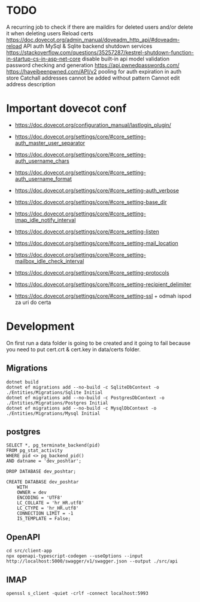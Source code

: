 # TODO

A recurring job to check if there are maildirs for deleted users and/or delete it when deleting users
Reload certs https://doc.dovecot.org/admin_manual/doveadm_http_api/#doveadm-reload
API auth
MySql & Sqlite backend
shutdown services https://stackoverflow.com/questions/35257287/kestrel-shutdown-function-in-startup-cs-in-asp-net-core
disable built-in api model validation
password checking and generation https://api.pwnedpasswords.com/ https://haveibeenpwned.com/API/v2
pooling for auth expiration in auth store
Catchall addresses cannot be added without pattern
Cannot edit address description

# Important dovecot conf

- https://doc.dovecot.org/configuration_manual/lastlogin_plugin/

- https://doc.dovecot.org/settings/core/#core_setting-auth_master_user_separator
- https://doc.dovecot.org/settings/core/#core_setting-auth_username_chars
- https://doc.dovecot.org/settings/core/#core_setting-auth_username_format
- https://doc.dovecot.org/settings/core/#core_setting-auth_verbose
- https://doc.dovecot.org/settings/core/#core_setting-base_dir
- https://doc.dovecot.org/settings/core/#core_setting-imap_idle_notify_interval
- https://doc.dovecot.org/settings/core/#core_setting-listen
- https://doc.dovecot.org/settings/core/#core_setting-mail_location
- https://doc.dovecot.org/settings/core/#core_setting-mailbox_idle_check_interval
- https://doc.dovecot.org/settings/core/#core_setting-protocols
- https://doc.dovecot.org/settings/core/#core_setting-recipient_delimiter
- https://doc.dovecot.org/settings/core/#core_setting-ssl + odmah ispod za uri do certa

# Development

On first run a data folder is going to be created and it going to fail because you need to put cert.crt & cert.key in data/certs folder.

## Migrations

```
dotnet build
dotnet ef migrations add --no-build -c SqliteDbContext -o ./Entities/Migrations/Sqlite Initial
dotnet ef migrations add --no-build -c PostgresDbContext -o ./Entities/Migrations/Postgres Initial
dotnet ef migrations add --no-build -c MysqlDbContext -o ./Entities/Migrations/Mysql Initial
```

## postgres

```
SELECT *, pg_terminate_backend(pid)
FROM pg_stat_activity
WHERE pid <> pg_backend_pid()
AND datname = 'dev_poshtar';

DROP DATABASE dev_poshtar;

CREATE DATABASE dev_poshtar
    WITH
    OWNER = dev
    ENCODING = 'UTF8'
    LC_COLLATE = 'hr_HR.utf8'
    LC_CTYPE = 'hr_HR.utf8'
    CONNECTION LIMIT = -1
    IS_TEMPLATE = False;
```

## OpenAPI

```
cd src/client-app
npx openapi-typescript-codegen --useOptions --input http://localhost:5000/swagger/v1/swagger.json --output ./src/api
```

## IMAP

```
openssl s_client -quiet -crlf -connect localhost:5993
```

